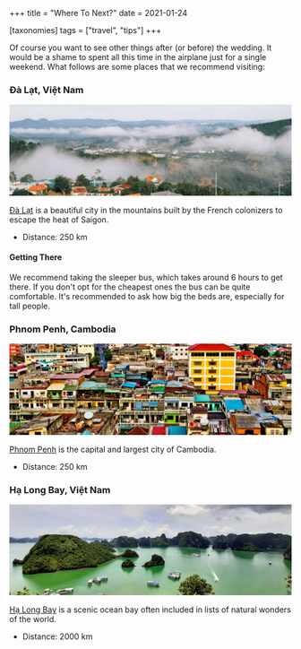 +++
title = "Where To Next?"
date = 2021-01-24

[taxonomies]
tags = ["travel", "tips"]
+++

Of course you want to see other things after (or before) the wedding.
It would be a shame to spent all this time in the airplane just for a single weekend.
What follows are some places that we recommend visiting:

### Đà Lạt, Việt Nam

![](/da-lat.jpeg)

[Đà Lạt](https://wikitravel.org/en/Dalat) is a beautiful city in the mountains built by the French colonizers to escape the heat of Saigon.

- Distance: 250 km

#### Getting There

We recommend taking the sleeper bus, which takes around 6 hours to get there. If you don't opt for the cheapest ones the bus can be quite comfortable. It's recommended to ask how big the beds are, especially for tall people.

### Phnom Penh, Cambodia

![](/phnom-penh.png)

[Phnom Penh](https://wikitravel.org/en/Phnom_Penh) is the capital and largest city of Cambodia.

- Distance: 250 km

### Hạ Long Bay, Việt Nam

![](/ha-long.png)

[Hạ Long Bay](https://wikitravel.org/en/Ha_Long_Bay) is a scenic ocean bay often included in lists of natural wonders of the world.

- Distance: 2000 km
